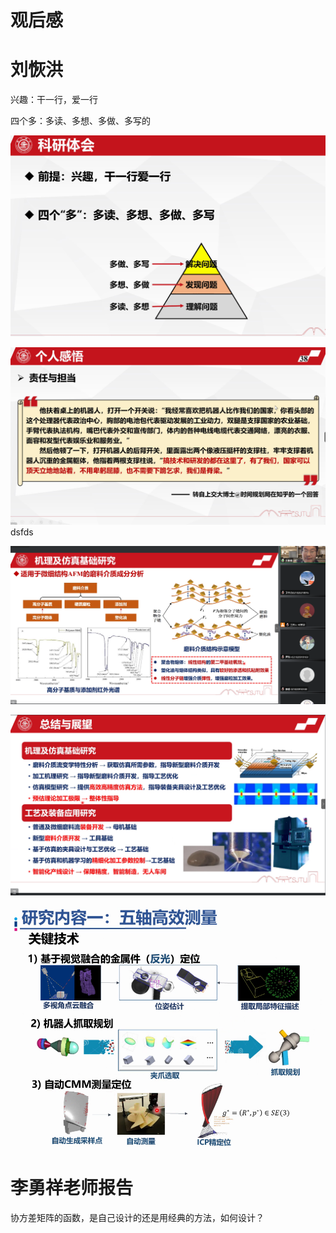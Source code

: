 # 观后感
# 刘恢洪
兴趣：干一行，爱一行

四个多：多读、多想、多做、多写的

![](\images\2022-04-09-10-52-46.png)

![](images\2022-04-09-10-57-44.png)
dsfds

![](images\20220409132608.png)  

![](images\20220409134706.png)  

![](images\20220409150253.png)  

# 李勇祥老师报告
协方差矩阵的函数，是自己设计的还是用经典的方法，如何设计？

